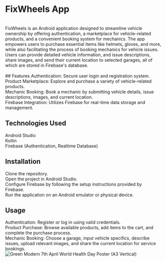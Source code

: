 # FixWheels App
<BR>
FixWheels is an Android application designed to streamline vehicle ownership by offering authentication, a marketplace for vehicle-related products, and a convenient booking system for mechanics. The app empowers users to purchase essential items like helmets, gloves, and more, while also facilitating the process of booking mechanics for vehicle issues. Users can provide detailed vehicle information, and issue descriptions, share images, and send their current location to selected garages, all of which are stored in Firebase's database.
<BR>
<BR>
## Features
Authentication: Secure user login and registration system.
<BR>Product Marketplace: Explore and purchase a variety of vehicle-related products.
<BR>Mechanic Booking: Book a mechanic by submitting vehicle details, issue descriptions, images, and current location.
<BR>Firebase Integration: Utilizes Firebase for real-time data storage and management.
<BR>

## Technologies Used
Android Studio
<BR>Kotlin
<BR>Firebase (Authentication, Realtime Database)

## Installation
Clone the repository.
<BR>Open the project in Android Studio.
<BR>Configure Firebase by following the setup instructions provided by Firebase.
<BR>Run the application on an Android emulator or physical device.

## Usage
Authentication: Register or log in using valid credentials.
<BR>Product Purchase: Browse available products, add items to the cart, and complete the purchase process.
<BR>Mechanic Booking: Choose a garage, input vehicle specifics, describe issues, upload relevant images, and share the current location for service bookings.
<BR>
![Green Modern 7th April World Health Day Poster (A3 Vertical)](https://github.com/harshitchauhan0/FixWheels/assets/113535743/a21845a4-fbec-4b68-a679-1f02bf07d535)
